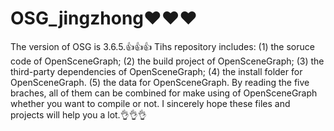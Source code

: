 # OSG_jingzhong❤️❤️❤️
The version of OSG is 3.6.5.👍👍👍
Tihs repository includes:
                         (1) the soruce code of OpenSceneGraph;
                         (2) the build project of OpenSceneGraph;
                         (3) the third-party dependencies of OpenSceneGraph;
                         (4) the install folder for OpenSceneGraph.
                         (5) the data for OpenSceneGraph.
By reading the five braches, all of them can be combined for make using of OpenSceneGraph whether you want to compile or not.
I sincerely hope these files and projects will help you a lot.👌👌👌
